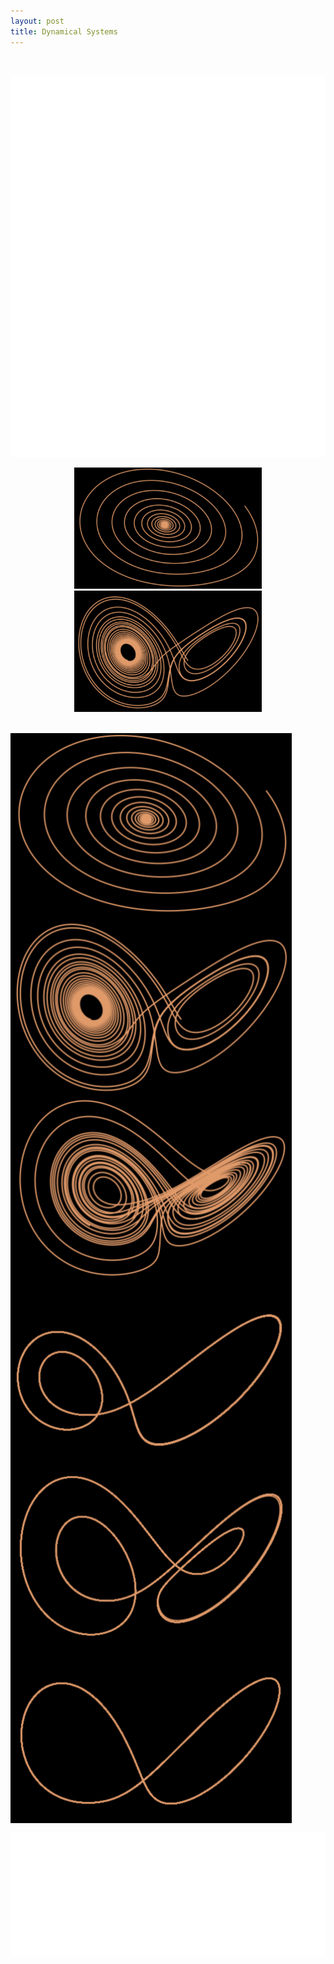 ```yaml
---
layout: post
title: Dynamical Systems
---
```

<br>

![Lorenz system intro](lorenz-1.png) <br>

<div align="center">
<a>
  <img src="lorenz_r15.png" width="300px">
</a>
<a>
  <img src="lorenz_r28.png" width="300px">
</a>
</div> <br>

<img src="lorenz_r15.png" align="middle" style="width:450px;"> <br> 
<img src="lorenz_r28.png" align="middle" style="width:450px;"> <br> 
<img src="lorenz_r50.png" align="middle" style="width:450px;"> <br> 
<img src="lorenz_r100.png" align="middle" style="width:450px;"> <br> 
<img src="lorenz_r150.png" align="middle" style="width:450px;"> <br> 
<img src="lorenz_r250.png" align="middle" style="width:450px;"> <br> 

![Lorenz system outro](lorenz-2.png)
